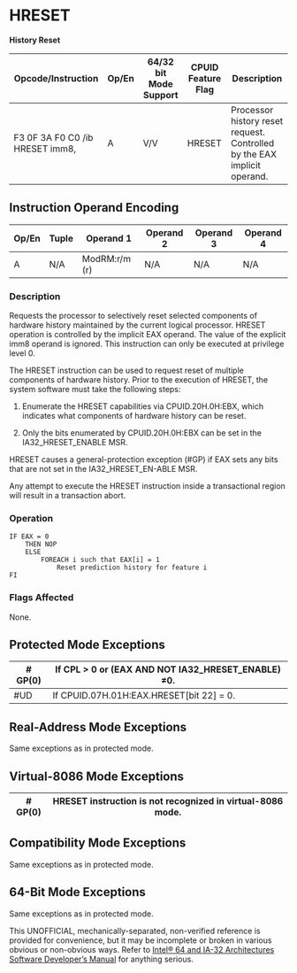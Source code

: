 # HRESET

**History Reset**

| Opcode/Instruction                    | Op/En | 64/32 bit Mode Support | CPUID Feature Flag | Description                                                              |
| ------------------------------------- | ----- | ---------------------- | ------------------ | ------------------------------------------------------------------------ |
| F3 0F 3A F0 C0 /ib HRESET imm8, <EAX> | A     | V/V                    | HRESET             | Processor history reset request. Controlled by the EAX implicit operand. |

## Instruction Operand Encoding

| Op/En | Tuple | Operand 1     | Operand 2 | Operand 3 | Operand 4 |
| ----- | ----- | ------------- | --------- | --------- | --------- |
| A     | N/A   | ModRM:r/m (r) | N/A       | N/A       | N/A       |

### Description

Requests the processor to selectively reset selected components of hardware history maintained by the current logical processor. HRESET operation is controlled by the implicit EAX operand. The value of the explicit imm8 operand is ignored. This instruction can only be executed at privilege level 0.

The HRESET instruction can be used to request reset of multiple components of hardware history. Prior to the execution of HRESET, the system software must take the following steps:

1. Enumerate the HRESET capabilities via CPUID.20H.0H:EBX, which indicates what components of hardware history can be reset.

2. Only the bits enumerated by CPUID.20H.0H:EBX can be set in the IA32_HRESET_ENABLE MSR.

HRESET causes a general-protection exception (#​​​​GP) if EAX sets any bits that are not set in the IA32_HRESET_EN-ABLE MSR.

Any attempt to execute the HRESET instruction inside a transactional region will result in a transaction abort.

### Operation

```
IF EAX = 0
    THEN NOP
    ELSE
        FOREACH i such that EAX[i] = 1
            Reset prediction history for feature i
FI

```

### Flags Affected

None.

## Protected Mode Exceptions

| \#​​​​GP(0) | If CPL > 0 or (EAX AND NOT IA32_HRESET_ENABLE) ≠0. |
| ----------- | -------------------------------------------------- |
| #​​​UD      | If CPUID.07H.01H:EAX.HRESET[bit 22] = 0.           |

## Real-Address Mode Exceptions

Same exceptions as in protected mode.

## Virtual-8086 Mode Exceptions

| \#​​​​GP(0) | HRESET instruction is not recognized in virtual-8086 mode. |
| ----------- | ---------------------------------------------------------- |

## Compatibility Mode Exceptions

Same exceptions as in protected mode.

## 64-Bit Mode Exceptions

Same exceptions as in protected mode.

This UNOFFICIAL, mechanically-separated, non-verified reference is provided for convenience, but it may be
incomplete or broken in various obvious or non-obvious
ways. Refer to [Intel® 64 and IA-32 Architectures Software Developer’s Manual](https://software.intel.com/en-us/download/intel-64-and-ia-32-architectures-sdm-combined-volumes-1-2a-2b-2c-2d-3a-3b-3c-3d-and-4) for anything serious.
